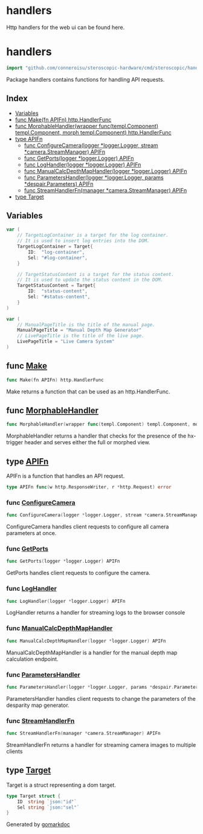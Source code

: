 # handlers

Http handlers for the web ui can be found here.

<!-- gomarkdoc:embed:start -->

<!-- Code generated by gomarkdoc. DO NOT EDIT -->

# handlers

```go
import "github.com/conneroisu/steroscopic-hardware/cmd/steroscopic/handlers"
```

Package handlers contains functions for handling API requests.

## Index

- [Variables](<#variables>)
- [func Make\(fn APIFn\) http.HandlerFunc](<#Make>)
- [func MorphableHandler\(wrapper func\(templ.Component\) templ.Component, morph templ.Component\) http.HandlerFunc](<#MorphableHandler>)
- [type APIFn](<#APIFn>)
  - [func ConfigureCamera\(logger \*logger.Logger, stream \*camera.StreamManager\) APIFn](<#ConfigureCamera>)
  - [func GetPorts\(logger \*logger.Logger\) APIFn](<#GetPorts>)
  - [func LogHandler\(logger \*logger.Logger\) APIFn](<#LogHandler>)
  - [func ManualCalcDepthMapHandler\(logger \*logger.Logger\) APIFn](<#ManualCalcDepthMapHandler>)
  - [func ParametersHandler\(logger \*logger.Logger, params \*despair.Parameters\) APIFn](<#ParametersHandler>)
  - [func StreamHandlerFn\(manager \*camera.StreamManager\) APIFn](<#StreamHandlerFn>)
- [type Target](<#Target>)


## Variables

<a name="TargetLogContainer"></a>

```go
var (
    // TargetLogContainer is a target for the log container.
    // It is used to insert log entries into the DOM.
    TargetLogContainer = Target{
        ID:  "log-container",
        Sel: "#log-container",
    }

    // TargetStatusContent is a target for the status content.
    // It is used to update the status content in the DOM.
    TargetStatusContent = Target{
        ID:  "status-content",
        Sel: "#status-content",
    }
)
```

<a name="ManualPageTitle"></a>

```go
var (
    // ManualPageTitle is the title of the manual page.
    ManualPageTitle = "Manual Depth Map Generator"
    // LivePageTitle is the title of the live page.
    LivePageTitle = "Live Camera System"
)
```

<a name="Make"></a>
## func [Make](<https://github.com/conneroisu/steroscopic-hardware/blob/main/cmd/steroscopic/handlers/api.go#L15>)

```go
func Make(fn APIFn) http.HandlerFunc
```

Make returns a function that can be used as an http.HandlerFunc.

<a name="MorphableHandler"></a>
## func [MorphableHandler](<https://github.com/conneroisu/steroscopic-hardware/blob/main/cmd/steroscopic/handlers/api.go#L34-L37>)

```go
func MorphableHandler(wrapper func(templ.Component) templ.Component, morph templ.Component) http.HandlerFunc
```

MorphableHandler returns a handler that checks for the presence of the hx\-trigger header and serves either the full or morphed view.

<a name="APIFn"></a>
## type [APIFn](<https://github.com/conneroisu/steroscopic-hardware/blob/main/cmd/steroscopic/handlers/api.go#L12>)

APIFn is a function that handles an API request.

```go
type APIFn func(w http.ResponseWriter, r *http.Request) error
```

<a name="ConfigureCamera"></a>
### func [ConfigureCamera](<https://github.com/conneroisu/steroscopic-hardware/blob/main/cmd/steroscopic/handlers/configure.go#L47-L50>)

```go
func ConfigureCamera(logger *logger.Logger, stream *camera.StreamManager) APIFn
```

ConfigureCamera handles client requests to configure all camera parameters at once.

<a name="GetPorts"></a>
### func [GetPorts](<https://github.com/conneroisu/steroscopic-hardware/blob/main/cmd/steroscopic/handlers/targets.go#L14-L16>)

```go
func GetPorts(logger *logger.Logger) APIFn
```

GetPorts handles client requests to configure the camera.

<a name="LogHandler"></a>
### func [LogHandler](<https://github.com/conneroisu/steroscopic-hardware/blob/main/cmd/steroscopic/handlers/stream.go#L111-L113>)

```go
func LogHandler(logger *logger.Logger) APIFn
```

LogHandler returns a handler for streaming logs to the browser console

<a name="ManualCalcDepthMapHandler"></a>
### func [ManualCalcDepthMapHandler](<https://github.com/conneroisu/steroscopic-hardware/blob/main/cmd/steroscopic/handlers/manual.go#L10-L12>)

```go
func ManualCalcDepthMapHandler(logger *logger.Logger) APIFn
```

ManualCalcDepthMapHandler is a handler for the manual depth map calculation endpoint.

<a name="ParametersHandler"></a>
### func [ParametersHandler](<https://github.com/conneroisu/steroscopic-hardware/blob/main/cmd/steroscopic/handlers/configure.go#L15>)

```go
func ParametersHandler(logger *logger.Logger, params *despair.Parameters) APIFn
```

ParametersHandler handles client requests to change the parameters of the desparity map generator.

<a name="StreamHandlerFn"></a>
### func [StreamHandlerFn](<https://github.com/conneroisu/steroscopic-hardware/blob/main/cmd/steroscopic/handlers/stream.go#L19>)

```go
func StreamHandlerFn(manager *camera.StreamManager) APIFn
```

StreamHandlerFn returns a handler for streaming camera images to multiple clients

<a name="Target"></a>
## type [Target](<https://github.com/conneroisu/steroscopic-hardware/blob/main/cmd/steroscopic/handlers/targets.go#L43-L46>)

Target is a struct representing a dom target.

```go
type Target struct {
    ID  string `json:"id"`
    Sel string `json:"sel"`
}
```

Generated by [gomarkdoc](<https://github.com/princjef/gomarkdoc>)


<!-- gomarkdoc:embed:end -->

